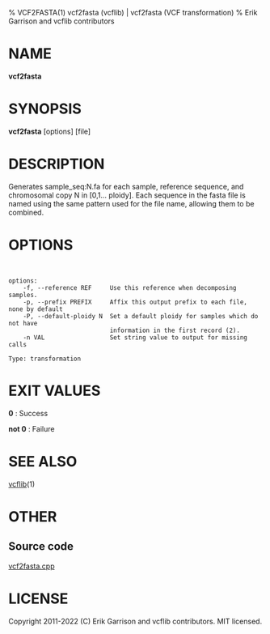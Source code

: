 % VCF2FASTA(1) vcf2fasta (vcflib) | vcf2fasta (VCF transformation)
% Erik Garrison and vcflib contributors

# NAME

**vcf2fasta**

# SYNOPSIS

**vcf2fasta** [options] [file]

# DESCRIPTION

Generates sample_seq:N.fa for each sample, reference sequence, and chromosomal copy N in [0,1... ploidy]. Each sequence in the fasta file is named using the same pattern used for the file name, allowing them to be combined.



# OPTIONS

```


options:
    -f, --reference REF     Use this reference when decomposing samples.
    -p, --prefix PREFIX     Affix this output prefix to each file, none by default
    -P, --default-ploidy N  Set a default ploidy for samples which do not have
                            information in the first record (2).
    -n VAL                  Set string value to output for missing calls

Type: transformation

```





# EXIT VALUES

**0**
: Success

**not 0**
: Failure

# SEE ALSO



[vcflib](./vcflib.md)(1)



# OTHER

## Source code

[vcf2fasta.cpp](https://github.com/vcflib/vcflib/blob/master/src/vcf2fasta.cpp)

# LICENSE

Copyright 2011-2022 (C) Erik Garrison and vcflib contributors. MIT licensed.

<!--
  Created with ./scripts/bin2md.rb scripts/bin2md-template.erb
-->
